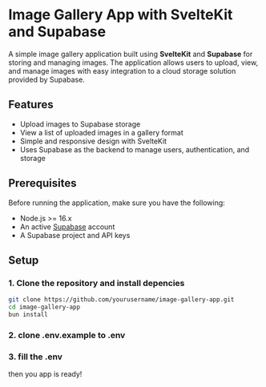 # Image Gallery App with SvelteKit and Supabase

A simple image gallery application built using **SvelteKit** and **Supabase** for storing and managing images. The application allows users to upload, view, and manage images with easy integration to a cloud storage solution provided by Supabase.

## Features

- Upload images to Supabase storage
- View a list of uploaded images in a gallery format
- Simple and responsive design with SvelteKit
- Uses Supabase as the backend to manage users, authentication, and storage

## Prerequisites

Before running the application, make sure you have the following:

- Node.js >= 16.x
- An active [Supabase](https://supabase.io/) account
- A Supabase project and API keys

## Setup

### 1. Clone the repository and install depencies

```bash
git clone https://github.com/yourusername/image-gallery-app.git
cd image-gallery-app
bun install
```

### 2. clone .env.example to .env

### 3. fill the .env

then you app is ready!